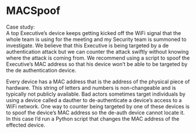 # MACSpoof

Case study:<br>
A top Executive’s device keeps getting kicked off the WiFi signal that the whole team is using for the meeting and my Security team is summoned to investigate. We believe that this Executive is being targeted by a de authentication attack but we can counter the attack swiftly without knowing where the attack is coming from. We recommend using a script to spoof the Executive’s MAC address so that his device won’t be able to be targeted by the de authentication device. 

Every device has a MAC address that is the address of the physical piece of hardware. This string of letters and numbers is non-changeable and is typically not publicly available. Bad actors sometimes target individuals by using a device called a dauther to de-authenticate a device’s access to a WiFi network. One way to counter being targeted by one of these devices is to spoof the device’s MAC address so the de-auth device cannot locate it. In this case I’d run a Python script that changes the MAC address of the effected device. 
